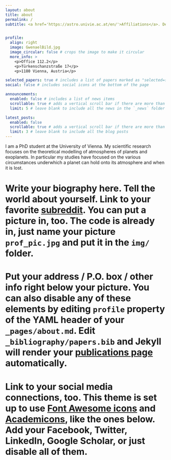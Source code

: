 ```yaml
---
layout: about
title: about
permalink: /
subtitle: <a href='https://astro.univie.ac.at/en/'>Affiliations</a>. Department of Astrophysics, University of Vienna


profile:
  align: right
  image: GwenaelBild.jpg
  image_circular: false # crops the image to make it circular
  more_info: >
    <p>Office 112.2</p>
    <p>Türkenschanzstraße 17</p>
    <p>1180 Vienna, Austria</p>

selected_papers: true # includes a list of papers marked as "selected={true}"
social: false # includes social icons at the bottom of the page

announcements:
  enabled: false # includes a list of news items
  scrollable: true # adds a vertical scroll bar if there are more than 3 news items
  limit: 5 # leave blank to include all the news in the `_news` folder

latest_posts:
  enabled: false
  scrollable: true # adds a vertical scroll bar if there are more than 3 new posts items
  limit: 3 # leave blank to include all the blog posts
---
```


I am a PhD student at the University of Vienna. My scientific research focuses on the theoretical modelling of atmospheres of planets and exoplanets. In particular my studies have focused on the various circumstances underwhich a planet can hold onto its atmosphere and when it is lost.


# Write your biography here. Tell the world about yourself. Link to your favorite [subreddit](http://reddit.com). You can put a picture in, too. The code is already in, just name your picture `prof_pic.jpg` and put it in the `img/` folder.

# Put your address / P.O. box / other info right below your picture. You can also disable any of these elements by editing `profile` property of the YAML header of your `_pages/about.md`. Edit `_bibliography/papers.bib` and Jekyll will render your [publications page](/al-folio/publications/) automatically.

# Link to your social media connections, too. This theme is set up to use [Font Awesome icons](https://fontawesome.com/) and [Academicons](https://jpswalsh.github.io/academicons/), like the ones below. Add your Facebook, Twitter, LinkedIn, Google Scholar, or just disable all of them.
